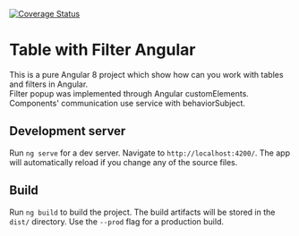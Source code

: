 [![Coverage Status](https://coveralls.io/repos/github/KarimovDev/table-filter-angular/badge.svg?branch=master)](https://coveralls.io/github/KarimovDev/table-filter-angular?branch=master)
# Table with Filter Angular

This is a pure Angular 8 project which show how can you work with tables and filters in Angular.\
Filter popup was implemented through Angular customElements.\
Components' communication use service with behaviorSubject.

## Development server

Run `ng serve` for a dev server. Navigate to `http://localhost:4200/`. The app will automatically reload if you change any of the source files.

## Build

Run `ng build` to build the project. The build artifacts will be stored in the `dist/` directory. Use the `--prod` flag for a production build.
